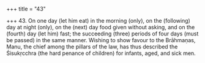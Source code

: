 +++
title = "43"

+++
43. On one day (let him eat) in the morning (only), on the (following) day at night (only), on the (next) day food given without asking, and on the (fourth) day (let him) fast; the succeeding (three) periods of four days (must be passed) in the same manner. Wishing to show favour to the Brāhmaṇas, Manu, the chief among the pillars of the law, has thus described the Śisukṛcchra (the hard penance of children) for infants, aged, and sick men.
